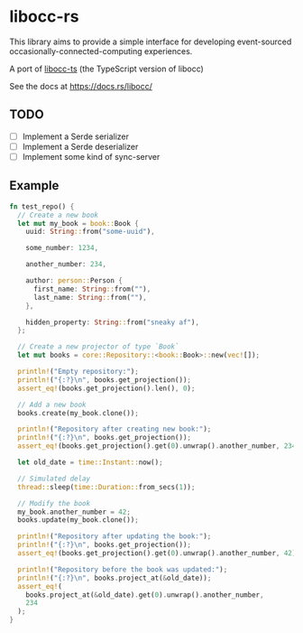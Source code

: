 # libocc-rs

This library aims to provide a simple interface for developing event-sourced occasionally-connected-computing experiences.

A port of [libocc-ts](https://github.com/Bernd-L/libocc-ts) (the TypeScript version of libocc)

See the docs at <https://docs.rs/libocc/>

## TODO

- [ ] Implement a Serde serializer
- [ ] Implement a Serde deserializer
- [ ] Implement some kind of sync-server

## Example

```Rust
fn test_repo() {
  // Create a new book
  let mut my_book = book::Book {
    uuid: String::from("some-uuid"),

    some_number: 1234,

    another_number: 234,

    author: person::Person {
      first_name: String::from(""),
      last_name: String::from(""),
    },

    hidden_property: String::from("sneaky af"),
  };

  // Create a new projector of type `Book`
  let mut books = core::Repository::<book::Book>::new(vec![]);

  println!("Empty repository:");
  println!("{:?}\n", books.get_projection());
  assert_eq!(books.get_projection().len(), 0);

  // Add a new book
  books.create(my_book.clone());

  println!("Repository after creating new book:");
  println!("{:?}\n", books.get_projection());
  assert_eq!(books.get_projection().get(0).unwrap().another_number, 234);

  let old_date = time::Instant::now();

  // Simulated delay
  thread::sleep(time::Duration::from_secs(1));

  // Modify the book
  my_book.another_number = 42;
  books.update(my_book.clone());

  println!("Repository after updating the book:");
  println!("{:?}\n", books.get_projection());
  assert_eq!(books.get_projection().get(0).unwrap().another_number, 42);

  println!("Repository before the book was updated:");
  println!("{:?}\n", books.project_at(&old_date));
  assert_eq!(
    books.project_at(&old_date).get(0).unwrap().another_number,
    234
  );
}
```
